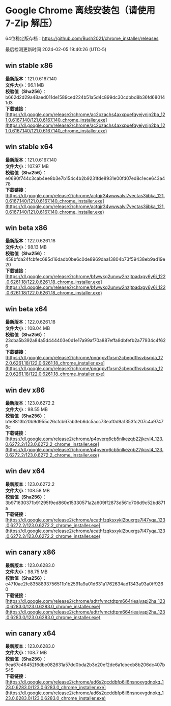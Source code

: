 # Google Chrome 离线安装包（请使用 7-Zip 解压）
64位稳定版存档：<https://github.com/Bush2021/chrome_installer/releases>

最后检测更新时间
2024-02-05 19:40:26 (UTC-5)

## win stable x86
**最新版本**：121.0.6167.140  
**文件大小**：96.1 MB  
**校验值（Sha256）**：b662d2d29a48aed011de1589ced224b51a5d4c899dc30cdbbd8b36fd680141d3  
**下载链接**：[https://dl.google.com/release2/chrome/ac2ozachs4axxpuefqyejvnjn2ba_121.0.6167.140/121.0.6167.140_chrome_installer.exe](https://dl.google.com/release2/chrome/ac2ozachs4axxpuefqyejvnjn2ba_121.0.6167.140/121.0.6167.140_chrome_installer.exe)  

## win stable x64
**最新版本**：121.0.6167.140  
**文件大小**：107.97 MB  
**校验值（Sha256）**：e0690f744c3cab4ee8b3e7b154c4b2b9231fde8931e00fd07ed8c1ece643a478  
**下载链接**：[https://dl.google.com/release2/chrome/actqjr34wwwalvl7vectas3jibka_121.0.6167.140/121.0.6167.140_chrome_installer.exe](https://dl.google.com/release2/chrome/actqjr34wwwalvl7vectas3jibka_121.0.6167.140/121.0.6167.140_chrome_installer.exe)  

## win beta x86
**最新版本**：122.0.6261.18  
**文件大小**：98.13 MB  
**校验值（Sha256）**：458bfda24fcbfec685d16dadb0be6c0de8969daa13804b73f59438eb9ad19e20  
**下载链接**：[https://dl.google.com/release2/chrome/bfwwkg2unvw2nzjtpadxgv6y6i_122.0.6261.18/122.0.6261.18_chrome_installer.exe](https://dl.google.com/release2/chrome/bfwwkg2unvw2nzjtpadxgv6y6i_122.0.6261.18/122.0.6261.18_chrome_installer.exe)  

## win beta x64
**最新版本**：122.0.6261.18  
**文件大小**：108.04 MB  
**校验值（Sha256）**：23cba5b392a84a5d444403e0d1e17a99af70a887effa9dbfefb2a77934c4f626  
**下载链接**：[https://dl.google.com/release2/chrome/pnqqpvffxsm2cbepdfhsvbsqda_122.0.6261.18/122.0.6261.18_chrome_installer.exe](https://dl.google.com/release2/chrome/pnqqpvffxsm2cbepdfhsvbsqda_122.0.6261.18/122.0.6261.18_chrome_installer.exe)  

## win dev x86
**最新版本**：123.0.6272.2  
**文件大小**：98.55 MB  
**校验值（Sha256）**：b1e8813b20b9d955c26cfcb67ab3eb6dc5acc73eaf0d9a1353fc207c4a97478c  
**下载链接**：[https://dl.google.com/release2/chrome/p4pverq6cb5nlkezqb22jkcvl4_123.0.6272.2/123.0.6272.2_chrome_installer.exe](https://dl.google.com/release2/chrome/p4pverq6cb5nlkezqb22jkcvl4_123.0.6272.2/123.0.6272.2_chrome_installer.exe)  

## win dev x64
**最新版本**：123.0.6272.2  
**文件大小**：108.58 MB  
**校验值（Sha256）**：3b971630371b91295f9ed860e15330571a2a609ff2873d561c706d9c52bd871a  
**下载链接**：[https://dl.google.com/release2/chrome/acathfzqksxykl2buxrgs7l47yqa_123.0.6272.2/123.0.6272.2_chrome_installer.exe](https://dl.google.com/release2/chrome/acathfzqksxykl2buxrgs7l47yqa_123.0.6272.2/123.0.6272.2_chrome_installer.exe)  

## win canary x86
**最新版本**：123.0.6283.0  
**文件大小**：98.75 MB  
**校验值（Sha256）**：e4710ae2fe8358893756511b1b2591a9a01d631a1762634ad1343a93a0ff9260  
**下载链接**：[https://dl.google.com/release2/chrome/adtrfvmctdtpm664rieajvapj2ha_123.0.6283.0/123.0.6283.0_chrome_installer.exe](https://dl.google.com/release2/chrome/adtrfvmctdtpm664rieajvapj2ha_123.0.6283.0/123.0.6283.0_chrome_installer.exe)  

## win canary x64
**最新版本**：123.0.6283.0  
**文件大小**：108.7 MB  
**校验值（Sha256）**：9ea67c46452f6dbe082631a57dd0bda2b3e20ef2de6a1cbecb8b206dc407b545  
**下载链接**：[https://dl.google.com/release2/chrome/ad6s2qcddbfp6il6nsnoxvgdnokq_123.0.6283.0/123.0.6283.0_chrome_installer.exe](https://dl.google.com/release2/chrome/ad6s2qcddbfp6il6nsnoxvgdnokq_123.0.6283.0/123.0.6283.0_chrome_installer.exe)  

